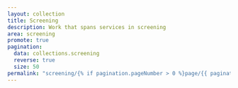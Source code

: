```yaml
---
layout: collection
title: Screening
description: Work that spans services in screening
area: screening
promote: true
pagination:
  data: collections.screening
  reverse: true
  size: 50
permalink: "screening/{% if pagination.pageNumber > 0 %}page/{{ pagination.pageNumber + 1 }}{% endif %}/"
---
```

